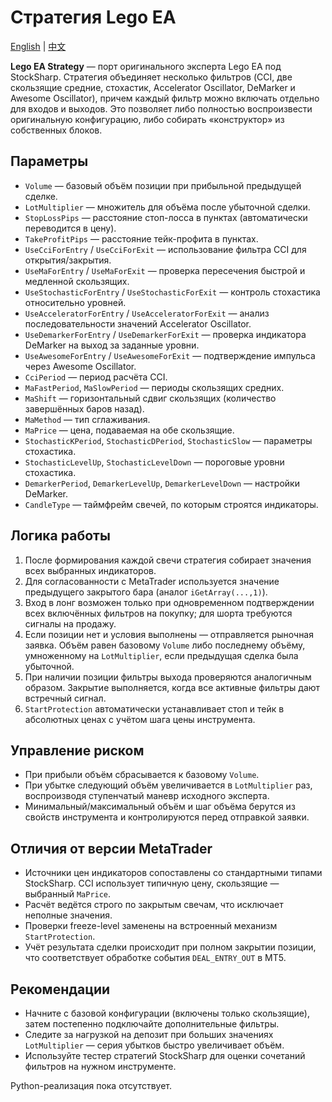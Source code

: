 # Стратегия Lego EA
[English](README.md) | [中文](README_cn.md)

**Lego EA Strategy** — порт оригинального эксперта Lego EA под StockSharp. Стратегия объединяет несколько фильтров (CCI, две скользящие средние, стохастик, Accelerator Oscillator, DeMarker и Awesome Oscillator), причем каждый фильтр можно включать отдельно для входов и выходов. Это позволяет либо полностью воспроизвести оригинальную конфигурацию, либо собирать «конструктор» из собственных блоков.

## Параметры
- `Volume` — базовый объём позиции при прибыльной предыдущей сделке.
- `LotMultiplier` — множитель для объёма после убыточной сделки.
- `StopLossPips` — расстояние стоп-лосса в пунктах (автоматически переводится в цену).
- `TakeProfitPips` — расстояние тейк-профита в пунктах.
- `UseCciForEntry` / `UseCciForExit` — использование фильтра CCI для открытия/закрытия.
- `UseMaForEntry` / `UseMaForExit` — проверка пересечения быстрой и медленной скользящих.
- `UseStochasticForEntry` / `UseStochasticForExit` — контроль стохастика относительно уровней.
- `UseAcceleratorForEntry` / `UseAcceleratorForExit` — анализ последовательности значений Accelerator Oscillator.
- `UseDemarkerForEntry` / `UseDemarkerForExit` — проверка индикатора DeMarker на выход за заданные уровни.
- `UseAwesomeForEntry` / `UseAwesomeForExit` — подтверждение импульса через Awesome Oscillator.
- `CciPeriod` — период расчёта CCI.
- `MaFastPeriod`, `MaSlowPeriod` — периоды скользящих средних.
- `MaShift` — горизонтальный сдвиг скользящих (количество завершённых баров назад).
- `MaMethod` — тип сглаживания.
- `MaPrice` — цена, подаваемая на обе скользящие.
- `StochasticKPeriod`, `StochasticDPeriod`, `StochasticSlow` — параметры стохастика.
- `StochasticLevelUp`, `StochasticLevelDown` — пороговые уровни стохастика.
- `DemarkerPeriod`, `DemarkerLevelUp`, `DemarkerLevelDown` — настройки DeMarker.
- `CandleType` — таймфрейм свечей, по которым строятся индикаторы.

## Логика работы
1. После формирования каждой свечи стратегия собирает значения всех выбранных индикаторов.
2. Для согласованности с MetaTrader используется значение предыдущего закрытого бара (аналог `iGetArray(...,1)`).
3. Вход в лонг возможен только при одновременном подтверждении всех включённых фильтров на покупку; для шорта требуются сигналы на продажу.
4. Если позиции нет и условия выполнены — отправляется рыночная заявка. Объём равен базовому `Volume` либо последнему объёму, умноженному на `LotMultiplier`, если предыдущая сделка была убыточной.
5. При наличии позиции фильтры выхода проверяются аналогичным образом. Закрытие выполняется, когда все активные фильтры дают встречный сигнал.
6. `StartProtection` автоматически устанавливает стоп и тейк в абсолютных ценах с учётом шага цены инструмента.

## Управление риском
- При прибыли объём сбрасывается к базовому `Volume`.
- При убытке следующий объём увеличивается в `LotMultiplier` раз, воспроизводя ступенчатый маневр исходного эксперта.
- Минимальный/максимальный объём и шаг объёма берутся из свойств инструмента и контролируются перед отправкой заявки.

## Отличия от версии MetaTrader
- Источники цен индикаторов сопоставлены со стандартными типами StockSharp. CCI использует типичную цену, скользящие — выбранный `MaPrice`.
- Расчёт ведётся строго по закрытым свечам, что исключает неполные значения.
- Проверки freeze-level заменены на встроенный механизм `StartProtection`.
- Учёт результата сделки происходит при полном закрытии позиции, что соответствует обработке события `DEAL_ENTRY_OUT` в MT5.

## Рекомендации
- Начните с базовой конфигурации (включены только скользящие), затем постепенно подключайте дополнительные фильтры.
- Следите за нагрузкой на депозит при больших значениях `LotMultiplier` — серия убытков быстро увеличивает объём.
- Используйте тестер стратегий StockSharp для оценки сочетаний фильтров на нужном инструменте.

Python-реализация пока отсутствует.
